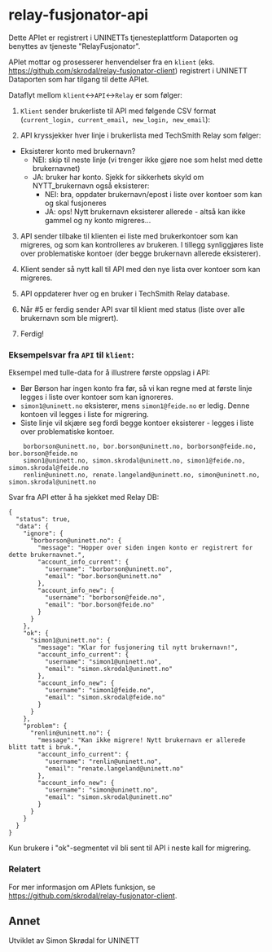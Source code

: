 # relay-fusjonator-api

Dette APIet er registrert i UNINETTs tjenesteplattform Dataporten og benyttes av tjeneste "RelayFusjonator".

APIet mottar og prosesserer henvendelser fra en `klient` (eks. https://github.com/skrodal/relay-fusjonator-client) registrert i UNINETT Dataporten som har tilgang til dette APIet.
 
Dataflyt mellom `klient`<->`API`<->`Relay` er som følger:


1. `Klient` sender brukerliste til API med følgende CSV format (`current_login, current_email, new_login, new_email`):
 
2. API kryssjekker hver linje i brukerlista med TechSmith Relay som følger:

- Eksisterer konto med brukernavn?
    - NEI: skip til neste linje (vi trenger ikke gjøre noe som helst med dette brukernavnet)
    - JA: bruker har konto. Sjekk for sikkerhets skyld om NYTT_brukernavn også eksisterer:
        - NEI: bra, oppdater brukernavn/epost i liste over kontoer som kan og skal fusjoneres
        - JA: ops! Nytt brukernavn eksisterer allerede - altså kan ikke gammel og ny konto migreres... 

3. API sender tilbake til klienten ei liste med brukerkontoer som kan migreres, og som kan kontrolleres av brukeren. I tillegg synliggjøres liste over problematiske kontoer (der begge brukernavn allerede eksisterer).

4. Klient sender så nytt kall til API med den nye lista over kontoer som kan migreres.

5. API oppdaterer hver og en bruker i TechSmith Relay database.

6. Når #5 er ferdig sender API svar til klient med status (liste over alle brukernavn som ble migrert).

7. Ferdig!


### Eksempelsvar fra `API` til `klient`:

Eksempel med tulle-data for å illustrere første oppslag i API: 

- Bør Børson har ingen konto fra før, så vi kan regne med at første linje legges i liste over kontoer som kan ignoreres.
- `simon1@uninett.no` eksisterer, mens `simon1@feide.no` er ledig. Denne kontoen vil legges i liste for migrering.
- Siste linje vil skjære seg fordi begge kontoer eksisterer - legges i liste over problematiske kontoer.

```
    borborson@uninett.no, bor.borson@uninett.no, borborson@feide.no, bor.borson@feide.no
    simon1@uninett.no, simon.skrodal@uninett.no, simon1@feide.no, simon.skrodal@feide.no
    renlin@uninett.no, renate.langeland@uninett.no, simon@uninett.no, simon.skrodal@uninett.no
```

Svar fra API etter å ha sjekket med Relay DB:

```
{
  "status": true,
  "data": {
    "ignore": {
      "borborson@uninett.no": {
        "message": "Hopper over siden ingen konto er registrert for dette brukernavnet.",
        "account_info_current": {
          "username": "borborson@uninett.no",
          "email": "bor.borson@uninett.no"
        },
        "account_info_new": {
          "username": "borborson@feide.no",
          "email": "bor.borson@feide.no"
        }
      }
    },
    "ok": {
      "simon1@uninett.no": {
        "message": "Klar for fusjonering til nytt brukernavn!",
        "account_info_current": {
          "username": "simon1@uninett.no",
          "email": "simon.skrodal@uninett.no"
        },
        "account_info_new": {
          "username": "simon1@feide.no",
          "email": "simon.skrodal@feide.no"
        }
      }
    },
    "problem": {
      "renlin@uninett.no": {
        "message": "Kan ikke migrere! Nytt brukernavn er allerede blitt tatt i bruk.",
        "account_info_current": {
          "username": "renlin@uninett.no",
          "email": "renate.langeland@uninett.no"
        },
        "account_info_new": {
          "username": "simon@uninett.no",
          "email": "simon.skrodal@uninett.no"
        }
      }
    }
  }
}
```

Kun brukere i "ok"-segmentet vil bli sent til API i neste kall for migrering.


### Relatert

For mer informasjon om APIets funksjon, se https://github.com/skrodal/relay-fusjonator-client. 

## Annet ##

Utviklet av Simon Skrødal for UNINETT
